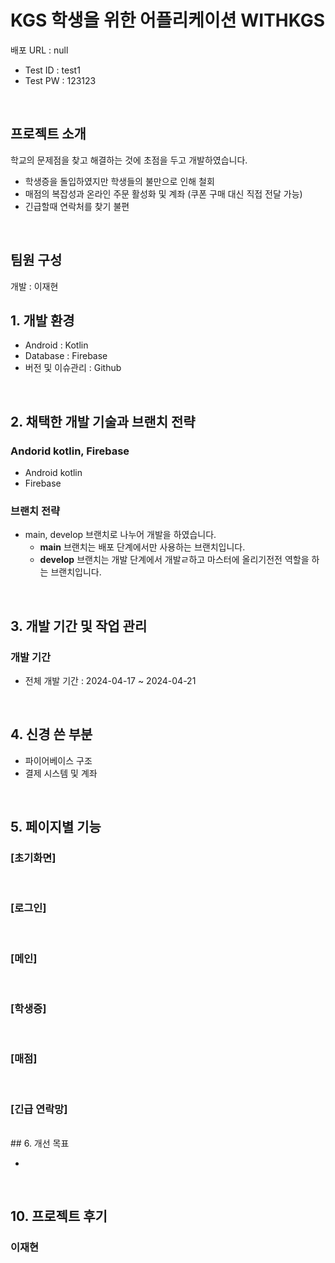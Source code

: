 # KGS 학생을 위한 어플리케이션 WITHKGS

 배포 URL : null
- Test ID : test1 
- Test PW : 123123

<br>

## 프로젝트 소개
학교의 문제점을 찾고 해결하는 것에 초점을 두고 개발하였습니다.
- 학생증을 돌입하였지만 학생들의 불만으로 인해 철회
- 매점의 복잡성과 온라인 주문 활성화 및 계좌 (쿠폰 구매 대신 직접 전달 가능)
- 긴급할때 연락처를 찾기 불편

<br>

## 팀원 구성
개발 : 이재현

## 1. 개발 환경

- Android : Kotlin
- Database : Firebase
- 버전 및 이슈관리 : Github
<br>

## 2. 채택한 개발 기술과 브랜치 전략

### Andorid kotlin, Firebase

- Android kotlin
- Firebase

### 브랜치 전략

- main, develop 브랜치로 나누어 개발을 하였습니다.
    - **main** 브랜치는 배포 단계에서만 사용하는 브랜치입니다.
    - **develop** 브랜치는 개발 단계에서  개발ㄹ하고 마스터에 올리기전전 역할을 하는 브랜치입니다.

<br>

## 3. 개발 기간 및 작업 관리

### 개발 기간

- 전체 개발 기간 : 2024-04-17 ~ 2024-04-21

<br>

## 4. 신경 쓴 부분

- 파이어베이스 구조
- 결제 시스템 및 계좌
<br>

## 5. 페이지별 기능

### [초기화면]

<br>

### [로그인]

<br>

### [메인]


<br>

### [학생증]


<br>

### [매점]


<br>

### [긴급 연락망]

<br>
## 6. 개선 목표

- 
<br>

## 10. 프로젝트 후기

### 이재현
